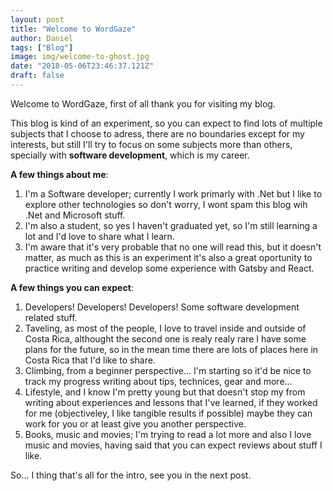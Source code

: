 ```yaml
---
layout: post
title: "Welcome to WordGaze"
author: Daniel
tags: ["Blog"]
image: img/welcome-to-ghost.jpg
date: "2018-05-06T23:46:37.121Z"
draft: false
---
```


Welcome to WordGaze, first of all thank you for visiting my blog.

This blog is kind of an experiment, so you can expect to find lots of multiple subjects that I choose to adress, there are no boundaries except for my interests, but still I'll try to focus on some subjects more than others, specially with __software development__, which is my career.

__A few things about me__:
1. I'm a Software developer; currently I work primarly with .Net but I like to explore other technologies so don't worry, I wont spam this blog wih .Net and Microsoft stuff.
2. I'm also a student, so yes I haven't graduated yet, so I'm still learning a lot and I'd love to share what I learn.
3. I'm aware that it's very probable that no one will read this, but it doesn't matter, as much as this is an experiment it's also a great oportunity to practice writing and develop some experience with Gatsby and React.  

__A few things you can expect__:
1. Developers! Developers! Developers! Some software development related stuff.
2. Taveling, as most of the people, I love to travel inside and outside of Costa Rica, althought the second one is realy realy rare I have some plans for the future, so in the mean time there are lots of places here in Costa Rica that I'd like to share.
3. Climbing, from a beginner perspective... I'm starting so it'd be nice to track my progress writing about tips, technices, gear and more...
4. Lifestyle, and I know I'm pretty young but that doesn't stop my from writing about experiences and lessons that I've learned, if they worked for me (objectiveley, I like tangible results if possible) maybe they can work for you or at least give you another perspective.
5. Books, music and movies; I'm trying to read a lot more and also I love music and movies, having said that you can expect reviews about stuff I like.

So... I thing that's all for the intro, see you in the next post.


